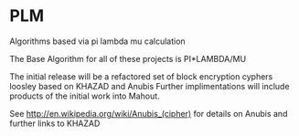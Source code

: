 PLM
===

Algorithms based via pi lambda mu calculation


The Base Algorithm for all of these projects is PI*LAMBDA/MU

The initial release will be a refactored  set of block encryption cyphers loosley based on KHAZAD and Anubis
Further implimentations will include products of the initial work into Mahout.

See http://en.wikipedia.org/wiki/Anubis_(cipher) for details on Anubis and further links to KHAZAD

